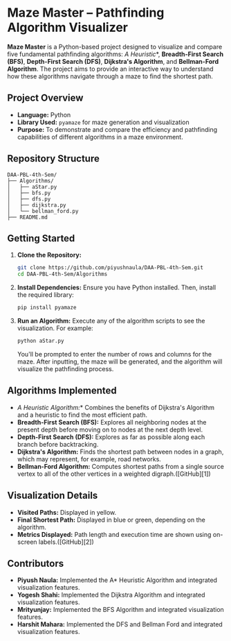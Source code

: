# Maze Master – Pathfinding Algorithm Visualizer

**Maze Master** is a Python-based project designed to visualize and compare five fundamental pathfinding algorithms: **A* Heuristic**, **Breadth-First Search (BFS)**, **Depth-First Search (DFS)**, **Dijkstra's Algorithm**, and **Bellman-Ford Algorithm**. The project aims to provide an interactive way to understand how these algorithms navigate through a maze to find the shortest path.

## Project Overview

* **Language:** Python
* **Library Used:** `pyamaze` for maze generation and visualization
* **Purpose:** To demonstrate and compare the efficiency and pathfinding capabilities of different algorithms in a maze environment.

## Repository Structure

```
DAA-PBL-4th-Sem/
├── Algorithms/
│   ├── aStar.py
│   ├── bfs.py
│   ├── dfs.py
│   ├── dijkstra.py
│   └── bellman_ford.py
├── README.md
```

## Getting Started

1. **Clone the Repository:**

   ```bash
   git clone https://github.com/piyushnaula/DAA-PBL-4th-Sem.git
   cd DAA-PBL-4th-Sem/Algorithms
   ```

2. **Install Dependencies:**
   Ensure you have Python installed. Then, install the required library:

   ```bash
   pip install pyamaze
   ```

3. **Run an Algorithm:**
   Execute any of the algorithm scripts to see the visualization. For example:

   ```bash
   python aStar.py
   ```

   You'll be prompted to enter the number of rows and columns for the maze. After inputting, the maze will be generated, and the algorithm will visualize the pathfinding process.

## Algorithms Implemented

* **A* Heuristic Algorithm:** Combines the benefits of Dijkstra's Algorithm and a heuristic to find the most efficient path.
* **Breadth-First Search (BFS):** Explores all neighboring nodes at the present depth before moving on to nodes at the next depth level.
* **Depth-First Search (DFS):** Explores as far as possible along each branch before backtracking.
* **Dijkstra's Algorithm:** Finds the shortest path between nodes in a graph, which may represent, for example, road networks.
* **Bellman-Ford Algorithm:** Computes shortest paths from a single source vertex to all of the other vertices in a weighted digraph.([GitHub][1])

## Visualization Details

* **Visited Paths:** Displayed in yellow.
* **Final Shortest Path:** Displayed in blue or green, depending on the algorithm.
* **Metrics Displayed:** Path length and execution time are shown using on-screen labels.([GitHub][2])

## Contributors

* **Piyush Naula:** Implemented the A\* Heuristic Algorithm and integrated visualization features.
* **Yogesh Shahi:** Implemented the Dijkstra Algorithm and integrated visualization features.
* **Mrityunjay:** Implemented the BFS Algorithm and integrated visualization features.
* **Harshit Mahara:** Implemented the DFS and Bellman Ford and integrated visualization features.
